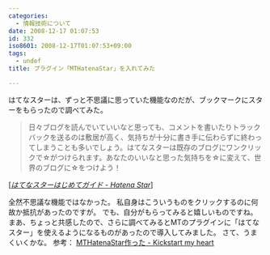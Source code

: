 ```yaml
---
categories:
  - 情報技術について
date: 2008-12-17 01:07:53
id: 332
iso8601: 2008-12-17T01:07:53+09:00
tags:
  - undef
title: プラグイン「MTHatenaStar」を入れてみた

---
```


<p>はてなスターは、ずっと不思議に思っていた機能なのだが、ブックマークにスターをもらったので調べてみた。</p>

<blockquote cite="http://s.hatena.ne.jp/guide" title="はてなスターはじめてガイド - Hatena Star" class="blockquote"><p>日々ブログを読んでいていいなと思っても、コメントを書いたりトラックバックを送るのは敷居が高く、気持ちが十分に書き手に伝わらずに終わってしまうことも多いでしょう。はてなスターは既存のブログにワンクリックで☆がつけられます。あなたのいいなと思った気持ちを☆に変えて、世界のブログに☆をつけよう！</p></blockquote>

<div class="cite">[<cite><a href="http://www.hatena.ne.jp/help/star/guide" target="_blank">はてなスターはじめてガイド - Hatena Star</a></cite>]</div>

<p>全然不思議な機能ではなかった。
私自身はこういうものをクリックするのに何故か抵抗があったのですが。
でも、自分がもらってみると嬉しいものですね。
まあ、ちょっと共感したので、さらに調べてみるとMTのプラグインに「はてなスター」を使えるようになるものがあったので導入してみました。
さて、うまくいくかな。
参考：
<a href="http://www.luckypines.com/mt/2007/08/mthatenastar.html" target="_blank">MTHatenaStar作った - Kickstart my heart</a></p>
    	